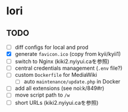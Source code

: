 # Iori

## TODO

- [ ] diff configs for local and prod
- [x] generate `favicon.ico` (copy from kyii/kyii1)
- [ ] switch to Nginx (kiki2.nyiyui.caを参照)
- [ ] central credentials management (`.env` file?)
- [ ] custom `Dockerfile` for MediaWiki
	- [ ] auto `maintenance/update.php` in Docker
- [ ] add all extensions (see noi:k/849#r)
- [ ] move script path to `/w`
- [ ] short URLs (kiki2.nyiyui.caを参照)
